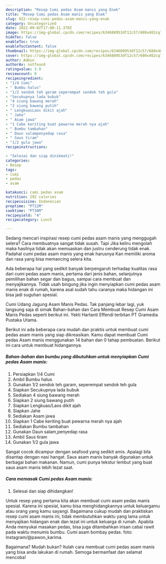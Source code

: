 ```yaml
---
description: "Resep Cumi pedas Asam manis yang Enak"
title: "Resep Cumi pedas Asam manis yang Enak"
slug: 922-resep-cumi-pedas-asam-manis-yang-enak
category: Uncategorized
date: 2022-09-02T17:08:11.370Z
image: https://img-global.cpcdn.com/recipes/634688953df12c57/680x482cq70/cumi-pedas-asam-manis-foto-resep-utama.jpg
hideToc: false
enableToc: true
enableTocContent: false
thumbnail: https://img-global.cpcdn.com/recipes/634688953df12c57/680x482cq70/cumi-pedas-asam-manis-foto-resep-utama.jpg
cover: https://img-global.cpcdn.com/recipes/634688953df12c57/680x482cq70/cumi-pedas-asam-manis-foto-resep-utama.jpg
author: Admin
authorAv: notfound
ratingvalue: 3.9
reviewcount: 8
recipeingredient:
- "1/4 Cumi"
- " Bumbu halus"
- "1/2 sendok teh garam seperempat sendok teh gula"
- "Secukupnya lada bubuk"
- "4 siung bawang merah"
- "2 siung bawang putih"
- " LengkuasLaos dikit ajah"
- " Jahe"
- " Asam jawa"
- "1 Cabe keriting buat pewarna merah nya ajah"
- " Bumbu tambahan"
- " Daun salampenyedap rasa"
- " Saus tiram"
- "1/2 gula jawa"
recipeinstructions:

- "Selesai dan siap dinikmati!"
categories:
- Resep
tags:
- cumi
- pedas
- asam

katakunci: cumi pedas asam 
nutrition: 292 calories
recipecuisine: Indonesian
preptime: "PT12M"
cooktime: "PT30M"
recipeyield: "4"
recipecategory: Lunch

---
```



Sedang mencari inspirasi resep cumi pedas asam manis yang menggugah selera? Cara membuatnya sangat tidak susah. Tapi Jika keliru mengolah maka hasilnya tidak akan memuaskan dan justru cenderung tidak enak. Padahal cumi pedas asam manis yang enak harusnya Kan memiliki aroma dan rasa yang bisa memancing selera kita.


Ada beberapa hal yang sedikit banyak berpengaruh terhadap kualitas rasa dari cumi pedas asam manis, pertama dari jenis bahan, selanjutnya pemilihan bahan segar dan bagus, sampai cara membuat dan menyajikannya. Tidak usah bingung jika ingin menyiapkan cumi pedas asam manis enak di rumah, karena asal sudah tahu caranya maka hidangan ini bisa jadi suguhan spesial.

Cumi Udang Jagung Asam Manis Pedas. Tak panjang lebar lagi, yuk langsung saja di simak Bahan-bahan dan Cara Membuat Resep Cumi Asam Manis Pedas seperti berikut ini. Yekti Hartanti Effendi terbitan PT Gramedia Pustaka Utama.


Berikut ini ada beberapa cara mudah dan praktis untuk membuat cumi pedas asam manis yang siap dikreasikan. Kamu dapat membuat Cumi pedas Asam manis menggunakan 14 bahan dan 0 tahap pembuatan. Berikut ini cara untuk membuat hidangannya.

<!--inarticleads1-->

##### Bahan-bahan dan bumbu yang dibutuhkan untuk menyiapkan Cumi pedas Asam manis:

1. Persiapkan 1/4 Cumi
1. Ambil  Bumbu halus
1. Gunakan 1/2 sendok teh garam, seperempat sendok teh gula
1. Siapkan Secukupnya lada bubuk
1. Sediakan 4 siung bawang merah
1. Siapkan 2 siung bawang putih
1. Siapkan  Lengkuas/Laos dikit ajah
1. Siapkan  Jahe
1. Sediakan  Asam jawa
1. Siapkan 1 Cabe keriting buat pewarna merah nya ajah
1. Sediakan  Bumbu tambahan
1. Gunakan  Daun salam,penyedap rasa
1. Ambil  Saus tiram
1. Gunakan 1/2 gula jawa


Sangat cocok dicampur dengan seafood yang sedikit amis. Apalagi bila disantap dengan nasi hangat. Saus asam manis banyak digunakan untuk berbagai bahan makanan. Namun, cumi punya tekstur lembut yang buat saus asam manis lebih lezat saat. 

<!--inarticleads2-->

##### Cara memasak Cumi pedas Asam manis:


1. Selesai dan siap dihidangkan!

Untuk resep yang pertama kita akan membuat cumi asam pedas manis spesial. Karena ini spesial, kamu bisa menghidangkannya untuk keluargamu atau orang yang kamu sayangi. Bagaimana cukup mudah dan praktiskan resep cumi asam manis ini, tidak membutuhkan waktu yang lama untuk menyajikan hidangan enak dan lezat ini untuk keluarga di rumah. Apabila Anda menyukai masakan pedas, bisa juga ditambahkan irisan cabai rawit pada waktu menumis bumbu. Cumi asam bombay pedas. foto: Instagram/@pawon_karima. 

Bagaimana? Mudah bukan? Itulah cara membuat cumi pedas asam manis yang bisa anda lakukan di rumah. Semoga bermanfaat dan selamat mencoba!
